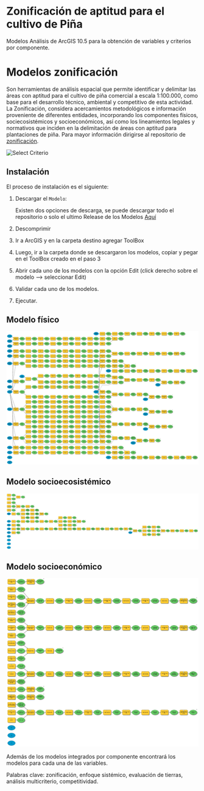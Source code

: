 # Zonificación de aptitud para el cultivo de Piña
Modelos Análisis de ArcGIS 10.5 para la obtención de variables y criterios por componente.


# Modelos zonificación

Son herramientas de análisis espacial que permite identificar y delimitar las áreas con aptitud para el cultivo de piña comercial a 
escala 1:100.000, como base para el desarrollo técnico, ambiental y competitivo de esta actividad. La Zonificación, considera acercamientos 
metodológicos e información proveniente de diferentes entidades, incorporando los componentes físicos, sociecosistémicos y socioeconómicos, 
así como los lineamientos legales y normativos que inciden en la delimitación de áreas con aptitud para plantaciones de piña. 
Para mayor información dirigirse al repositorio de [zonificación](https://upraanalisis.github.io/zonificacion/). 

![Select Criterio](imagenes/MODELO_PIÑA.jpg)

## Instalación

El proceso de instalación es el siguiente:

1. Descargar el `Modelo`:

    Existen dos opciones de descarga, se puede descargar todo el repositorio o solo el ultimo Release de los Modelos [Aquí](https://github.com/UpraAnalisis/zonificacion/releases/latest)

2. Descomprimir

3. Ir a ArcGIS y en la carpeta destino agregar ToolBox

4. Luego, ir a la carpeta donde se descargaron los modelos, copiar y pegar en el ToolBox creado en el paso 3

5. Abrir cada uno de los modelos con la opción Edit (click derecho sobre el modelo --> seleccionar Edit)

6. Validar cada uno de los modelos.

7. Ejecutar.

## Modelo físico

![Select Criterio](imagenes/Modelo_fisico.png)

## Modelo socioecosistémico

![Select Criterio](imagenes/Modelo_socioecosistemico.png)

## Modelo socioeconómico

![Select Criterio](imagenes/Modelo_socioeconomico.png)

Además de los modelos integrados por componente encontrará los modelos para cada una de las variables.

Palabras clave: zonificación, enfoque sistémico, evaluación de tierras, análisis multicriterio, competitividad.


